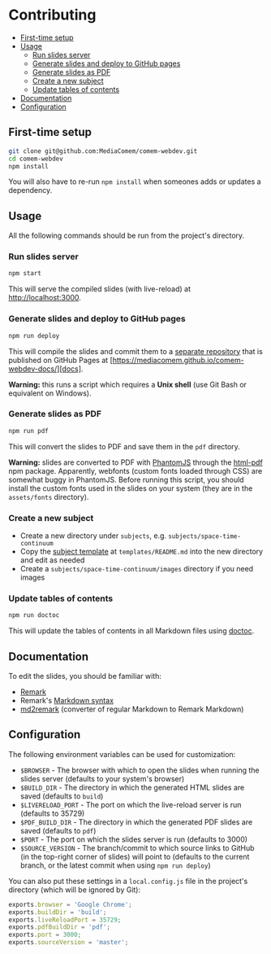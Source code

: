 # Contributing

<!-- START doctoc generated TOC please keep comment here to allow auto update -->
<!-- DON'T EDIT THIS SECTION, INSTEAD RE-RUN doctoc TO UPDATE -->


- [First-time setup](#first-time-setup)
- [Usage](#usage)
  - [Run slides server](#run-slides-server)
  - [Generate slides and deploy to GitHub pages](#generate-slides-and-deploy-to-github-pages)
  - [Generate slides as PDF](#generate-slides-as-pdf)
  - [Create a new subject](#create-a-new-subject)
  - [Update tables of contents](#update-tables-of-contents)
- [Documentation](#documentation)
- [Configuration](#configuration)

<!-- END doctoc generated TOC please keep comment here to allow auto update -->



## First-time setup

```bash
git clone git@github.com:MediaComem/comem-webdev.git
cd comem-webdev
npm install
```

You will also have to re-run `npm install` when someones adds or updates a dependency.



## Usage

All the following commands should be run from the project's directory.

### Run slides server

```bash
npm start
```

This will serve the compiled slides (with live-reload) at [http://localhost:3000](http://localhost:3000).

### Generate slides and deploy to GitHub pages

```bash
npm run deploy
```

This will compile the slides and commit them to a [separate repository][docs-repo] that is published on GitHub Pages at [https://mediacomem.github.io/comem-webdev-docs/][docs].

**Warning:** this runs a script which requires a **Unix shell** (use Git Bash or equivalent on Windows).

### Generate slides as PDF

```bash
npm run pdf
```

This will convert the slides to PDF and save them in the `pdf` directory.

**Warning:** slides are converted to PDF with [PhantomJS][phantomjs] through the [html-pdf][html-pdf] npm package.
Apparently, webfonts (custom fonts loaded through CSS) are somewhat buggy in PhantomJS.
Before running this script, you should install the custom fonts used in the slides on your system (they are in the `assets/fonts` directory).

### Create a new subject

* Create a new directory under `subjects`, e.g. `subjects/space-time-continuum`
* Copy the [subject template][subject-template] at `templates/README.md` into the new directory and edit as needed
* Create a `subjects/space-time-continuum/images` directory if you need images

### Update tables of contents

```bash
npm run doctoc
```

This will update the tables of contents in all Markdown files using [doctoc][doctoc].



## Documentation

To edit the slides, you should be familiar with:

* [Remark][remark]
* Remark's [Markdown syntax][remark-syntax]
* [md2remark][md2remark] (converter of regular Markdown to Remark Markdown)



## Configuration

The following environment variables can be used for customization:

* `$BROWSER` - The browser with which to open the slides when running the slides server (defaults to your system's browser)
* `$BUILD_DIR` - The directory in which the generated HTML slides are saved (defaults to `build`)
* `$LIVERELOAD_PORT` - The port on which the live-reload server is run (defaults to 35729)
* `$PDF_BUILD_DIR` - The directory in which the generated PDF slides are saved (defaults to `pdf`)
* `$PORT` - The port on which the slides server is run (defaults to 3000)
* `$SOURCE_VERSION` - The branch/commit to which source links to GitHub (in the top-right corner of slides) will point to (defaults to the current branch, or the latest commit when using `npm run deploy`)

You can also put these settings in a `local.config.js` file in the project's directory (which will be ignored by Git):

```js
exports.browser = 'Google Chrome';
exports.buildDir = 'build';
exports.liveReloadPort = 35729;
exports.pdfBuildDir = 'pdf';
exports.port = 3000;
exports.sourceVersion = 'master';
```



[docs]: https://mediacomem.github.io/comem-webdev-docs/
[docs-repo]: https://github.com/MediaComem/comem-webdev-docs
[doctoc]: https://github.com/thlorenz/doctoc
[html-pdf]: https://www.npmjs.com/package/html-pdf
[md2remark]: https://github.com/AlphaHydrae/md2remark#md2remark
[phantomjs]: http://phantomjs.org
[remark]: https://remarkjs.com
[remark-syntax]: https://github.com/gnab/remark/wiki/Markdown
[subject-template]: templates/README.md
